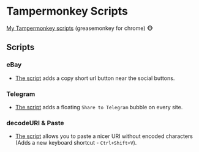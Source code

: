 # Tampermonkey Scripts
[My Tampermonkey scripts](https://greasyfork.org/en/users/32144-ariel) (greasemonkey for chrome) :monkey_face: 

## Scripts
### eBay
* [The script](ebay/add-copy-short-url-btn.user.js) adds a copy short url button near the social buttons.

### Telegram
* [The script](telegram/add-telegram-share-floating-bubble-every-site.user.js) adds a floating `Share to Telegram` bubble on every site.

### decodeURI & Paste
* [The script](paste-decoded/paste-decoded-uri-shortcut.user.js) allows you to paste a nicer URI without encoded characters (Adds a new keyboard shortcut - `Ctrl+Shift+V`).
